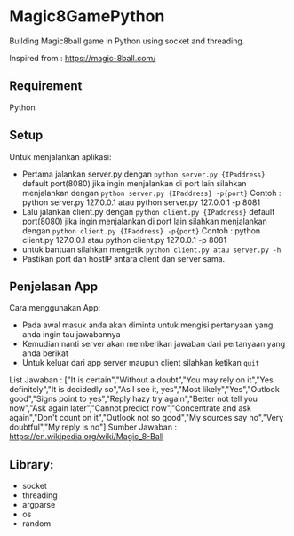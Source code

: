 # Magic8GamePython
Building Magic8ball game in Python using socket and threading.

Inspired from : https://magic-8ball.com/

## Requirement
Python

## Setup
Untuk menjalankan aplikasi:
- Pertama jalankan server.py dengan ```python server.py {IPaddress}``` default port(8080) jika ingin menjalankan di port lain silahkan menjalankan dengan ```python server.py {IPaddress} -p{port}```
Contoh : python server.py 127.0.0.1 atau python server.py 127.0.0.1 -p 8081
- Lalu jalankan client.py dengan ```python client.py {IPaddress}``` default port(8080) jika ingin menjalankan di port lain silahkan menjalankan dengan ```python client.py {IPaddress} -p{port}```
Contoh : python client.py 127.0.0.1 atau python client.py 127.0.0.1 -p 8081
- untuk bantuan silahkan mengetik ```python client.py atau server.py -h```
- Pastikan port dan hostIP antara client dan server sama.

## Penjelasan App
Cara menggunakan App: 
- Pada awal masuk anda akan diminta untuk mengisi pertanyaan yang anda ingin tau jawabannya
- Kemudian nanti server akan memberikan jawaban dari pertanyaan yang anda berikat
- Untuk keluar dari app server maupun client silahkan ketikan ```quit```

List Jawaban :
["It is certain","Without a doubt","You may rely on it","Yes definitely","It is decidedly so","As I see it, yes","Most likely","Yes","Outlook good","Signs point to yes","Reply hazy try again","Better not tell you now","Ask again later","Cannot predict now","Concentrate and ask again","Don't count on it","Outlook not so good","My sources say no","Very doubtful","My reply is no"]
Sumber Jawaban : https://en.wikipedia.org/wiki/Magic_8-Ball

## Library:
- socket
- threading
- argparse
- os
- random
